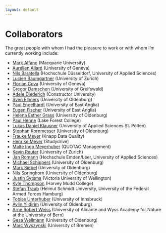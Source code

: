 ```yaml
---
layout: default
---
```


# Collaborators

The great people with whom I had the pleasure to work or with whom I’m currently working include:
+ [Mark Alfano](https://researchers.mq.edu.au/en/persons/mark-alfano) (Macquarie University)
+ [Aurélien Allard](https://aurelienallard.netlify.app/) (University of Geneva)
+ [Nils Baratella](https://soz-kult.hs-duesseldorf.de/personen/baratella) (Hochschule Düsseldorf, University of Applied Sciences)
+ [Lucien Baumgartner](https://www.dsi.uzh.ch/en/people/phd-students/phds_2021-2023/lbaumgartner.html) (University of Zurich)
+ [Florian Cova](https://www.unige.ch/cisa/center/members/cova-florian/) (University of Geneva)
+ [Gregor Damschen](https://philosophie.uni-greifswald.de/praktische-philosophie/dr-gregor-damschen/) (University of Greifswald)
+ [Adele Diederich](https://www.researchgate.net/profile/Adele-Diederich/) (Constructor University)
+ [Sven Ellmers](https://uol.de/philosophie/dr-sven-ellmers) (University of Oldenburg)
+ [Paul Engelhardt](https://research-portal.uea.ac.uk/en/persons/paul-engelhardt) (University of East Anglia)
+ [Eugen Fischer](https://research-portal.uea.ac.uk/en/persons/eugen-fischer) (University of East Anglia)
+ [Helena Esther Grass](https://uol.de/philosophie/helena-grass) (University of Oldenburg)
+ [Paul Henne](https://www.lakeforest.edu/academics/faculty/phenne) (Lake Forest College)
+ [Lukas Daniel Klausner](https://www.fhstp.ac.at/de/uber-uns/mitarbeiter-innen-a-z/klausner-lukas) (University of Applied Sciences St. Pölten)
+ [Stephan Kornmesser](https://uol.de/stephan-kornmesser) (University of Oldenburg)
+ [Frauke Meyer](https://www.linkedin.com/in/frauke-meyer-ph-d-7a07b6154/) (Knapp Data Quality)
+ [Henrike Meyer](https://de.linkedin.com/in/henrike-meyer-347944264) (Studydrive)
+ [Malte Ingo Meyerhuber](https://www.quotac.de/das-team.html) (QUOTAC Management)
+ [Kevin Reuter](http://www.kevinreuter.com/) (University of Zurich)
+ [Jan Romann](https://github.com/JKRhb) (Hochschule Emden/Leer, University of Applied Sciences)
+ [Michael Schippers](https://uol.de/philosophie/ehemalige/dr-michael-schippers) (University of Oldenburg)
+ [Mark Siebel](https://uol.de/philosophie/prof-dr-mark-siebel) (University of Oldenburg)
+ [Nils Springhorn](https://uol.de/philosophie/ehemalige/nils-springhorn) (University of Oldenburg)
+ [Justin Sytsma](https://people.wgtn.ac.nz/justin.sytsma) (Victoria University of Wellington)
+ [Kyle Thompson](https://philpeople.org/profiles/kyle-thompson) (Harvey Mudd College)
+ [Stefan Traub](https://www.hsu-hh.de/be/) (Helmut Schmidt University, University of the Federal Armed Forces Hamburg)
+ [Tobias Unterhuber](https://www.uibk.ac.at/de/germanistik/institut/personen/tobias_unterhuber/) (University of Innsbruck)
+ [Aylin Yildirim](https://uol.de/philosophie/mitarbeiterinnen/aylin-yildirim) (University of Oldenburg)
+ [Arne Robert Weiss](https://cvnet.cpd.ua.es/curriculum-breve/en/weiss-arne-robert/549868) (University of Alicante and Wyss Academy for Nature at the University of Bern)
+ [Gesa Wellmann](https://uol.de/philosophie/mitarbeiterinnen/prof-dr-gesa-wellmann) (University of Oldenburg)
+ [Marc Wyszynski](https://www.uni-bremen.de/universitaet/campus/mitarbeiterinnenverzeichnis/person/187022/Wyszynski) (University of Bremen)
